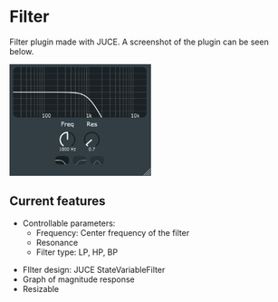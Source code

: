 Filter
======

Filter plugin made with JUCE. A screenshot of the plugin can be seen below.

<p align="left">
	<img src="Images/filter.png" width="250">
</p>
			
## Current features
* Controllable parameters:
	- Frequency: Center frequency of the filter
	- Resonance
	- Filter type: LP, HP, BP
- FIlter design: JUCE StateVariableFilter
- Graph of magnitude response
- Resizable
